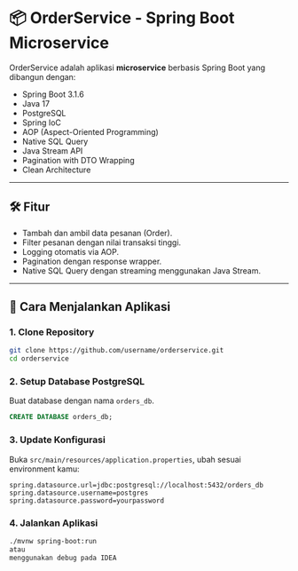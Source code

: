 # 📦 OrderService - Spring Boot Microservice

OrderService adalah aplikasi **microservice** berbasis Spring Boot yang dibangun dengan:
- Spring Boot 3.1.6
- Java 17
- PostgreSQL
- Spring IoC
- AOP (Aspect-Oriented Programming)
- Native SQL Query
- Java Stream API
- Pagination with DTO Wrapping
- Clean Architecture

---

## 🛠️ Fitur

- Tambah dan ambil data pesanan (Order).
- Filter pesanan dengan nilai transaksi tinggi.
- Logging otomatis via AOP.
- Pagination dengan response wrapper.
- Native SQL Query dengan streaming menggunakan Java Stream.

---

## 🚀 Cara Menjalankan Aplikasi

### 1. Clone Repository
```bash
git clone https://github.com/username/orderservice.git
cd orderservice
```

### 2. Setup Database PostgreSQL
Buat database dengan nama `orders_db`.

```sql
CREATE DATABASE orders_db;
```

### 3. Update Konfigurasi
Buka `src/main/resources/application.properties`, ubah sesuai environment kamu:
```properties
spring.datasource.url=jdbc:postgresql://localhost:5432/orders_db
spring.datasource.username=postgres
spring.datasource.password=yourpassword
```

### 4. Jalankan Aplikasi
```bash
./mvnw spring-boot:run
atau
menggunakan debug pada IDEA
```
